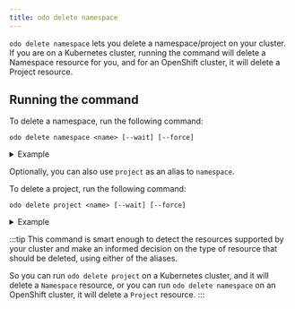 ```yaml
---
title: odo delete namespace
---
```


`odo delete namespace` lets you delete a namespace/project on your cluster. If you are on a Kubernetes cluster, running the command will delete a Namespace resource for you, and for an OpenShift cluster, it will delete a Project resource.

## Running the command
To delete a namespace, run the following command:
```shell
odo delete namespace <name> [--wait] [--force]
```
<details>
<summary>Example</summary>

```shell
$ odo delete namespace mynamespace
 ✓  Namespace "mynamespace" deleted
```
</details>

Optionally, you can also use `project` as an alias to `namespace`.

To delete a project, run the following command:
```shell
odo delete project <name> [--wait] [--force]
```
<details>
<summary>Example</summary>

```shell
$ odo delete project myproject
✓  Project "myproject" deleted
```
</details>


:::tip
This command is smart enough to detect the resources supported by your cluster and make an informed decision on the type of resource that should be deleted, using either of the aliases.

So you can run `odo delete project` on a Kubernetes cluster, and it will delete a `Namespace` resource, or you can run `odo delete namespace` on an OpenShift cluster, it will delete a `Project` resource.
:::

